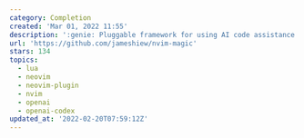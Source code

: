 ```yaml
---
category: Completion
created: 'Mar 01, 2022 11:55'
description: ':genie: Pluggable framework for using AI code assistance in Neovim'
url: 'https://github.com/jameshiew/nvim-magic'
stars: 134
topics:
  - lua
  - neovim
  - neovim-plugin
  - nvim
  - openai
  - openai-codex
updated_at: '2022-02-20T07:59:12Z'
---
```


